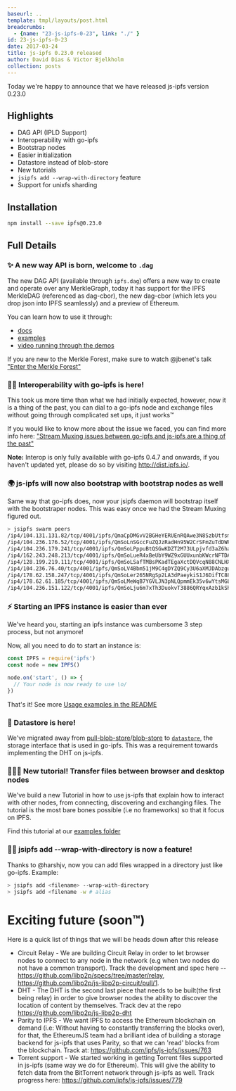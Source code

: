 ```yaml
---
baseurl: ..
template: tmpl/layouts/post.html
breadcrumbs:
  - {name: "23-js-ipfs-0-23", link: "./" }
id: 23-js-ipfs-0-23
date: 2017-03-24
title: js-ipfs 0.23.0 released
author: David Dias & Victor Bjelkholm
collection: posts
---
```


Today we're happy to announce that we have released js-ipfs version 0.23.0

## Highlights

* DAG API (IPLD Support)
* Interoperability with go-ipfs
* Bootstrap nodes
* Easier initialization
* Datastore instead of blob-store
* New tutorials
* `jsipfs add --wrap-with-directory` feature
* Support for unixfs sharding

## Installation

```bash
npm install --save ipfs@0.23.0
```

## Full Details

### ✨ A new way API is born, welcome to `.dag` 

The new DAG API (available through `ipfs.dag`) offers a new way to create and operate over any MerkleGraph, today it has support for the IPFS MerkleDAG (referenced as dag-cbor), the new dag-cbor (which lets you drop json into IPFS seamlessly) and a preview of Ethereum.

You can learn how to use it through:
- [docs](https://github.com/ipfs/interface-ipfs-core/tree/master/API/dag#dag-api)
- [examples](https://github.com/ipfs/js-ipfs/tree/master/examples/dag#create-and-resolve-through-graphs-with-the-dag-api) 
- [video running through the demos](https://www.youtube.com/watch?v=drULwJ_ZDRQ)

If you are new to the Merkle Forest, make sure to watch @jbenet's talk ["Enter the Merkle Forest"](https://www.youtube.com/watch?v=Bqs_LzBjQyk)

### 🙌🏽 Interoperability with go-ipfs is here! 

This took us more time than what we had initially expected, however, now it is a thing of the past, you can dial to a go-ipfs node and exchange files without going through complicated set ups, it just works™ 

If you would like to know more about the issue we faced, you can find more info here: ["Stream Muxing issues between go-ipfs and js-ipfs are a thing of the past"](https://github.com/ipfs/js-ipfs/issues/721)

**Note:** Interop is only fully available with go-ipfs 0.4.7 and onwards, if you haven't updated yet, please do so by visiting http://dist.ipfs.io/.

### 🌍 js-ipfs will now also bootstrap with bootstrap nodes as well

Same way that go-ipfs does, now your jsipfs daemon will bootstrap itself with the bootstraper nodes. This was easy once we had the Stream Muxing figured out.

```sh
> jsipfs swarm peers
/ip4/104.131.131.82/tcp/4001/ipfs/QmaCpDMGvV2BGHeYERUEnRQAwe3N8SzbUtfsmvsqQLuvuJ
/ip4/104.236.176.52/tcp/4001/ipfs/QmSoLnSGccFuZQJzRadHn95W2CrSFmZuTdDWP8HXaHca9z
/ip4/104.236.179.241/tcp/4001/ipfs/QmSoLPppuBtQSGwKDZT2M73ULpjvfd3aZ6ha4oFGL1KrGM
/ip4/162.243.248.213/tcp/4001/ipfs/QmSoLueR4xBeUbY9WZ9xGUUxunbKWcrNFTDAadQJmocnWm
/ip4/128.199.219.111/tcp/4001/ipfs/QmSoLSafTMBsPKadTEgaXctDQVcqN88CNLHXMkTNwMKPnu
/ip4/104.236.76.40/tcp/4001/ipfs/QmSoLV4Bbm51jM9C4gDYZQ9Cy3U6aXMJDAbzgu2fzaDs64
/ip4/178.62.158.247/tcp/4001/ipfs/QmSoLer265NRgSp2LA3dPaeykiS1J6DifTC88f5uVQKNAd
/ip4/178.62.61.185/tcp/4001/ipfs/QmSoLMeWqB7YGVLJN3pNLQpmmEk35v6wYtsMGLzSr5QBU3
/ip4/104.236.151.122/tcp/4001/ipfs/QmSoLju6m7xTh3DuokvT3886QRYqxAzb1kShaanJgW36yx
```

### ⚡️ Starting an IPFS instance is easier than ever

We've heard you, starting an ipfs instance was cumbersome 3 step process, but not anymore!

Now, all you need to do to start an instance is:

```javascript
const IPFS = require('ipfs')
const node = new IPFS()

node.on('start', () => {
  // Your node is now ready to use \o/
})
```

That's it! See more [Usage examples in the README](https://github.com/ipfs/js-ipfs#ipfs-core-use-ipfs-as-a-module)

### 💾 Datastore is here!

We've migrated away from [pull-blob-store](https://github.com/ipfs/interface-pull-blob-store)/[blob-store](https://github.com/maxogden/abstract-blob-store) to [`datastore`](https://github.com/ipfs/interface-datastore), the storage interface that is used in go-ipfs. This was a requirement towards implementing the DHT on js-ipfs.

### 👩🏽‍🏫 New tutorial! Transfer files between browser and desktop nodes

We've build a new Tutorial in how to use js-ipfs that explain how to interact with other nodes, from connecting, discovering and exchanging files. The tutorial is the most bare bones possible (i.e no frameworks) so that it focus on IPFS.

Find this tutorial at our [examples folder](https://github.com/ipfs/js-ipfs/tree/master/examples/transfer-files)

### 👏🏽 jsipfs add --wrap-with-directory is now a feature!

Thanks to @harshjv, now you can add files wrapped in a directory just like go-ipfs. Example:

```sh
> jsipfs add <filename> --wrap-with-directory
> jsipfs add <filename -w # alias
```

# Exciting future (soon™)

Here is a quick list of things that we will be heads down after this release

- Circuit Relay - We are building Circuit Relay in order to let browser nodes to connect to any node in the network (e.g when two nodes do not have a common transport). Track the development and spec here -- https://github.com/libp2p/specs/tree/master/relay, https://github.com/libp2p/js-libp2p-circuit/pull/1. 
- DHT - The DHT is the second last piece that needs to be built(the first being relay) in order to give browser nodes the ability to discover the location of content by themselves. Track dev at the repo https://github.com/libp2p/js-libp2p-dht
- Parity to IPFS - We want IPFS to access the Ethereum blockchain on demand (i.e: Without having to constantly transferring the blocks over), for that, the EthereumJS team had a brilliant idea of building a storage backend for js-ipfs that uses Parity, so that we can 'read' blocks from the blockchain. Track at: https://github.com/ipfs/js-ipfs/issues/763 
- Torrent support - We started working in getting Torrent files supported in js-ipfs (same way we do for Ethereum). This will give the ability to fetch data from the BitTorrent network through js-ipfs as well. Track progress here: https://github.com/ipfs/js-ipfs/issues/779
